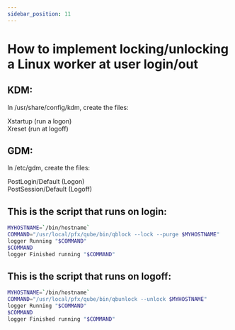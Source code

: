 ```yaml
---
sidebar_position: 11
---
```


# How to implement locking/unlocking a Linux worker at user login/out

## KDM:

In /usr/share/config/kdm, create the files:

Xstartup (run a logon)  
Xreset (run at logoff)

## GDM:

In /etc/gdm, create the files:

PostLogin/Default  (Logon)  
PostSession/Default (Logoff)

## This is the script that runs on login:

```bash
MYHOSTNAME=`/bin/hostname`
COMMAND="/usr/local/pfx/qube/bin/qblock --lock --purge $MYHOSTNAME"
logger Running "$COMMAND"
$COMMAND
logger Finished running "$COMMAND"
```

## This is the script that runs on logoff:

```bash
MYHOSTNAME=`/bin/hostname`
COMMAND="/usr/local/pfx/qube/bin/qbunlock --unlock $MYHOSTNAME"
logger Running "$COMMAND"
$COMMAND
logger Finished running "$COMMAND"
```
